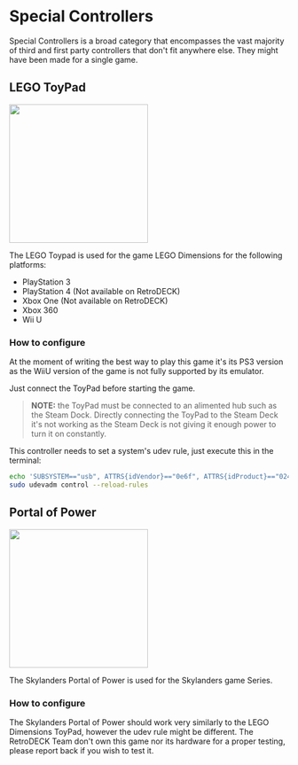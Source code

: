 # Special Controllers

Special Controllers is a broad category that encompasses the vast majority of third and first party controllers that don't fit anywhere else.
They might have been made for a single game.

## LEGO ToyPad

<img src="../../wiki_images/controllers/lego-toypad.jpg" width="250">

The LEGO Toypad is used for the game LEGO Dimensions for the following platforms:

- PlayStation 3
- PlayStation 4 (Not available on RetroDECK)
- Xbox One (Not available on RetroDECK)
- Xbox 360
- Wii U

### How to configure
At the moment of writing the best way to play this game it's its PS3 version as the WiiU version of the game is not fully supported by its emulator.

Just connect the ToyPad before starting the game.

> **NOTE:** the ToyPad must be connected to an alimented hub such as the Steam Dock. Directly connecting the ToyPad to the Steam Deck it's not working as the Steam Deck is not giving it enough power to turn it on constantly.

This controller needs to set a system's udev rule, just execute this in the terminal:
```bash
echo 'SUBSYSTEM=="usb", ATTRS{idVendor}=="0e6f", ATTRS{idProduct}=="0241", MODE="0666"' | sudo tee -a /etc/udev/rules.d/71-toypad.rules > /dev/null
sudo udevadm control --reload-rules
```

## Portal of Power

<img src="../../wiki_images/controllers/skylanders-portal.jpg" width="250">

The Skylanders Portal of Power is used for the Skylanders game Series.

### How to configure
The Skylanders Portal of Power should work very similarly to the LEGO Dimensions ToyPad, however the udev rule might be different.
The RetroDECK Team don't own this game nor its hardware for a proper testing, please report back if you wish to test it.
